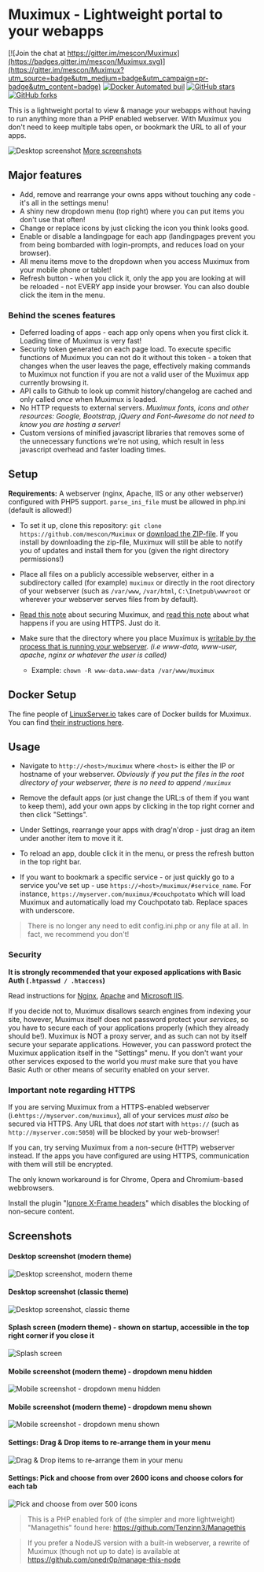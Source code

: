 # Muximux - Lightweight portal to your webapps

[![Join the chat at https://gitter.im/mescon/Muximux](https://badges.gitter.im/mescon/Muximux.svg)](https://gitter.im/mescon/Muximux?utm_source=badge&utm_medium=badge&utm_campaign=pr-badge&utm_content=badge) [![Docker Automated buil](https://img.shields.io/docker/automated/linuxserver/docker-muximux.svg)](https://hub.docker.com/r/linuxserver/muximux/) [![GitHub stars](https://img.shields.io/github/stars/mescon/Muximux.svg)](https://github.com/mescon/Muximux/stargazers) [![GitHub forks](https://img.shields.io/github/forks/mescon/Muximux.svg)](https://github.com/mescon/Muximux/network)

This is a lightweight portal to view & manage your webapps without having to run anything more than a PHP enabled webserver.
With Muximux you don't need to keep multiple tabs open, or bookmark the URL to all of your apps.

![Desktop screenshot](https://i.imgur.com/LLsHzxX.png)
[More screenshots](#screenshots)

## Major features
* Add, remove and rearrange your owns apps without touching any code - it's all in the settings menu!
* A shiny new dropdown menu (top right) where you can put items you don't use that often!
* Change or replace icons by just clicking the icon you think looks good.
* Enable or disable a landingpage for each app (landingpages prevent you from being bombarded with login-prompts, and reduces load on your browser).
* All menu items move to the dropdown when you access Muximux from your mobile phone or tablet!
* Refresh button - when you click it, only the app you are looking at will be reloaded - not EVERY app inside your browser. You can also double click the item in the menu.

### Behind the scenes features
* Deferred loading of apps - each app only opens when you first click it. Loading time of Muximux is very fast!
* Security token generated on each page load. To execute specific functions of Muximux you can not do it without this token - a token that changes when the user leaves the page, effectively making commands to Muximux not function if you are not a valid user of the Muximux app currently browsing it.
* API calls to Github to look up commit history/changelog are cached and only called *once* when Muximux is loaded.
* No HTTP requests to external servers. *Muximux fonts, icons and other resources: Google, Bootstrap, jQuery and Font-Awesome do not need to know you are hosting a server!*
* Custom versions of minified javascript libraries that removes some of the unnecessary functions we're not using, which result in less javascript overhead and faster loading times.

## Setup

**Requirements:** A webserver (nginx, Apache, IIS or any other webserver) configured with PHP5 support.
`` parse_ini_file `` must be allowed in php.ini (default is allowed!)

- To set it up, clone this repository:
`` git clone https://github.com/mescon/Muximux `` or [download the ZIP-file](https://github.com/mescon/Muximux/archive/master.zip). If you install by downloading the zip-file, Muximux will still be able to notify you of updates and install them for you (given the right directory permissions!)

- Place all files on a publicly accessible webserver, either in a subdirectory called (for example) ``muximux`` or directly in the root directory of your webserver (such as ``/var/www``, ``/var/html``, ``C:\Inetpub\wwwroot`` or wherever your webserver serves files from by default).

- [Read this note](#security) about securing Muximux, and [read this note](#important-note-regarding-https) about what happens if you are using HTTPS. Just do it.

- Make sure that the directory where you place Muximux is [writable by the process that is running your webserver](http://lmgtfy.com/?q=how+to+make+a+directory+writable+by+my+webserver). *(i.e www-data, www-user, apache, nginx or whatever the user is called)*
  - Example: ``chown -R www-data.www-data /var/www/muximux``


## Docker Setup

The fine people of [LinuxServer.io](https://www.linuxserver.io) takes care of Docker builds for Muximux.
You can find [their instructions here](https://hub.docker.com/r/linuxserver/muximux/).


## Usage
- Navigate to ``http://<host>/muximux`` where ``<host>`` is either the IP or hostname of your webserver. *Obviously if you put the files in the root directory of your webserver, there is no need to append ``/muximux``*

- Remove the default apps (or just change the URL:s of them if you want to keep them), add your own apps by clicking in the top right corner and then click "Settings".

- Under Settings, rearrange your apps with drag'n'drop - just drag an item under another item to move it it.

- To reload an app, double click it in the menu, or press the refresh button in the top right bar.

- If you want to bookmark a specific service - or just quickly go to a service you've set up - use ``https://<host>/muximux/#service_name``. For instance, ``https://myserver.com/muximux/#couchpotato`` which will load Muximux and automatically load my Couchpotato tab. Replace spaces with underscore.

> There is no longer any need to edit config.ini.php or any file at all. In fact, we recommend you don't!

### Security
**It is strongly recommended that your exposed applications with Basic Auth (``.htpasswd / .htaccess``)**

Read instructions for [Nginx](https://www.digitalocean.com/community/tutorials/how-to-set-up-password-authentication-with-nginx-on-ubuntu-14-04), [Apache](https://www.digitalocean.com/community/tutorials/how-to-set-up-password-authentication-with-apache-on-ubuntu-14-04) and [Microsoft IIS](http://serverfault.com/a/272292).

If you decide not to, Muximux disallows search engines from indexing your site, however, Muximux itself does not password protect your *services*, so you have to secure each of your applications properly (which they already should be!).
Muximux is NOT a proxy server, and as such can not by itself secure your separate applications.
However, you can password protect the Muximux application itself in the "Settings" menu. If you don't want your other services exposed to the world you *must* make sure that you have Basic Auth or other means of security enabled on your server.

### Important note regarding HTTPS
 If you are serving Muximux from a HTTPS-enabled webserver (i.e``https://myserver.com/muximux``), all of your services *must* *also* be secured via HTTPS.
 Any URL that does *not* start with ``https://`` (such as ``http://myserver.com:5050``) will be blocked by your web-browser!

 If you can, try serving Muximux from a non-secure (HTTP) webserver instead.
 If the apps you have configured are using HTTPS, communication with them will still be encrypted.

 The only known workaround is for Chrome, Opera and Chromium-based webbrowsers.

 Install the plugin "[Ignore X-Frame headers](https://chrome.google.com/webstore/detail/ignore-x-frame-headers/gleekbfjekiniecknbkamfmkohkpodhe)" which disables the blocking of non-secure content.


## Screenshots
#### Desktop screenshot (modern theme)
![Desktop screenshot, modern theme](https://i.imgur.com/LLsHzxX.png)

#### Desktop screenshot (classic theme)
![Desktop screenshot, classic theme](https://i.imgur.com/MeMfrI4.png)

#### Splash screen (modern theme) - shown on startup, accessible in the top right corner if you close it
![Splash screen](https://i.imgur.com/q6gw45q.png)

#### Mobile screenshot (modern theme) - dropdown menu hidden
![Mobile screenshot - dropdown menu hidden](https://i.imgur.com/smua7bw.png)

#### Mobile screenshot (modern theme) - dropdown menu shown
![Mobile screenshot - dropdown menu shown](https://i.imgur.com/8cDGN7A.png)

#### Settings: Drag & Drop items to re-arrange them in your menu
![Drag & Drop items to re-arrange them in your menu](https://i.imgur.com/7m0k6qB.png)

#### Settings: Pick and choose from over 2600 icons and choose colors for each tab
![Pick and choose from over 500 icons](https://i.imgur.com/NyUmzX7.png)

> This is a PHP enabled fork of (the simpler and more lightweight) "Managethis" found here:
> https://github.com/Tenzinn3/Managethis

> If you prefer a NodeJS version with a built-in webserver, a rewrite of Muximux (though not up to date) is available at
> https://github.com/onedr0p/manage-this-node
